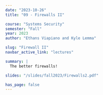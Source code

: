 ```yaml
---
date: "2023-10-26"
title: "09 - Firewalls II"

course: "Systems Security"
semester: "Fall"
year: 2023
author: "Ethans Viapiano and Kyle Lemma"

slug: "Firewall II"
navbar_active_link: "lectures"

summary: |
  The better firewalls!

slides: "/slides/fall2023/Firewalls2.pdf"

has_page: false
---
```

